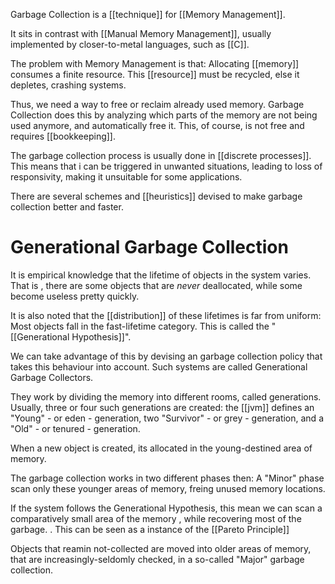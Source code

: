 Garbage Collection is a [[technique]] for [[Memory Management]]. 

It sits in contrast with [[Manual Memory Management]], usually implemented by closer-to-metal languages, such as [[C]].


The problem with Memory Management is that: Allocating [[memory]] consumes a finite resource. This [[resource]] must be recycled, else it depletes, crashing systems. 

Thus, we need a way to free or reclaim already used memory. Garbage Collection does this by analyzing which parts of the memory are not being used anymore, and automatically free it. This, of course, is not free and requires [[bookkeeping]]. 


The garbage collection process is usually done in [[discrete processes]]. This means that i can be triggered in unwanted situations, leading to loss of responsivity, making it unsuitable for some applications. 


There are several schemes and [[heuristics]] devised to make garbage collection better and faster. 


# Generational Garbage Collection

It is empirical knowledge that the lifetime of objects in the system varies. That is , there are some objects that are *never* deallocated, while some become useless pretty quickly.  

It is also noted that the [[distribution]] of these lifetimes is far from uniform: Most objects fall in the fast-lifetime category. This is called the "[[Generational Hypothesis]]". 

We can take advantage of this by devising an garbage collection policy that takes this behaviour into account.  Such systems are called Generational Garbage Collectors. 

They work by dividing the memory into different rooms, called generations. Usually, three or four such generations are created: the [[jvm]] defines an "Young" - or eden - generation, two "Survivor" - or grey - generation, and a  "Old" - or tenured - generation. 


When a new object is created, its allocated in the young-destined area of memory. 

The garbage collection works in two different phases then:
A "Minor" phase scan only these younger areas of memory, freing unused memory locations. 

If the system follows the Generational Hypothesis, this mean we can scan a comparatively small area of the memory , while recovering most of the garbage. 
    . This can be seen as a instance of the [[Pareto Principle]]


Objects that reamin not-collected are moved into older areas of memory, that are increasingly-seldomly checked, in a so-called "Major" garbage collection.

